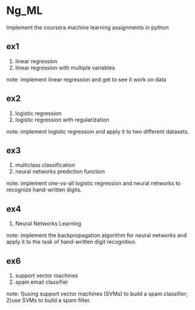 # Ng_ML
Implement the coursera machine learning assignments in python

## ex1
1. linear regression
2. linear regression with multiple variables

note: implement linear regression and get to see it work on data

## ex2
1. logistic regression
2. logistic regression with regularization

note: implement logistic regression and apply it to two different datasets.

## ex3
1. multiclass classification
2. neural networks prediction function

note: implement one-vs-all logistic regression and neural networks to recognize hand-written digits.

## ex4
1. Neural Networks Learning

note: implement the backpropagation algorithm for neural networks and apply it to the task of hand-written digit recognition.

## ex6
1. support vector machines
2. spam email classifier

note: 1)using support vector machines (SVMs) to build a spam classifier; 2)use SVMs to build a spam filter.